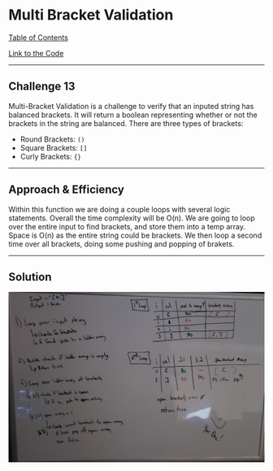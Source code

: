 # Multi Bracket Validation
[Table of Contents](../../../README.md)

[Link to the Code](./multi-bracket-validation.js)

---

## Challenge 13
Multi-Bracket Validation is a challenge to verify that an inputed string has balanced brackets. It will return a boolean representing whether or not the brackets in the string are balanced. There are three types of brackets:
- Round Brackets: `()`
- Square Brackets: `[]`
- Curly Brackets: `{}`

---

## Approach & Efficiency
Within this function we are doing a couple loops with several logic statements. Overall the time complexity will be O(n). We are going to loop over the entire input to find brackets, and store them into a temp array. Space is O(n) as the entire string could be brackets. We then loop a second time over all brackets, doing some pushing and popping of brakets.

---

## Solution

![White board Image](../../../assets/mbv.png)
